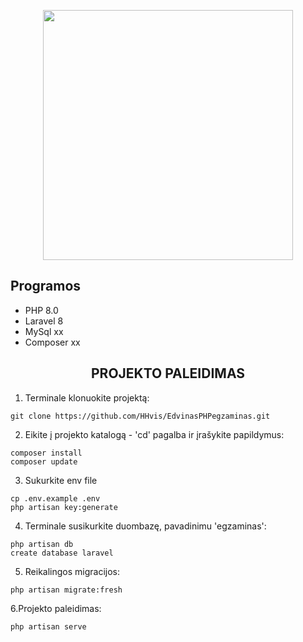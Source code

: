<p align="center"><a href="https://laravel.com" target="_blank"><img src="https://raw.githubusercontent.com/laravel/art/master/logo-lockup/5%20SVG/2%20CMYK/1%20Full%20Color/laravel-logolockup-cmyk-red.svg" width="400"></a></p>

<h2>Programos</h2>

<ul>
  <li>PHP 8.0</li>
  <li>Laravel 8</li>
  <li>MySql xx</li>
  <li>Composer xx</li>
</ul> 

<h2 align="center">PROJEKTO PALEIDIMAS</h2>

1. Terminale klonuokite projektą:
```
git clone https://github.com/HHvis/EdvinasPHPegzaminas.git
```
2. Eikite į projekto katalogą - 'cd' pagalba ir įrašykite papildymus:
```
composer install
composer update
```
3. Sukurkite env file
```
cp .env.example .env
php artisan key:generate
```
4. Terminale susikurkite duombazę, pavadinimu 'egzaminas':
```
php artisan db
create database laravel
```
5. Reikalingos migracijos:
```
php artisan migrate:fresh
```
6.Projekto paleidimas:
```
php artisan serve
```
